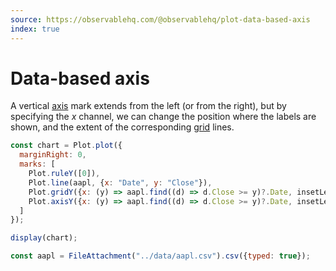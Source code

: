```yaml
---
source: https://observablehq.com/@observablehq/plot-data-based-axis
index: true
---
```


# Data-based axis

A vertical [axis](https://observablehq.com/plot/marks/axis) mark extends from the left (or from the right), but by specifying the _x_ channel, we can change the position where the labels are shown, and the extent of the corresponding [grid](https://observablehq.com/plot/marks/grid) lines.

```js echo
const chart = Plot.plot({
  marginRight: 0,
  marks: [
    Plot.ruleY([0]),
    Plot.line(aapl, {x: "Date", y: "Close"}),
    Plot.gridY({x: (y) => aapl.find((d) => d.Close >= y)?.Date, insetLeft: -6}),
    Plot.axisY({x: (y) => aapl.find((d) => d.Close >= y)?.Date, insetLeft: -6, textStroke: "var(--vp-c-bg)"})
  ]
});

display(chart);
```

```js echo
const aapl = FileAttachment("../data/aapl.csv").csv({typed: true});
```
